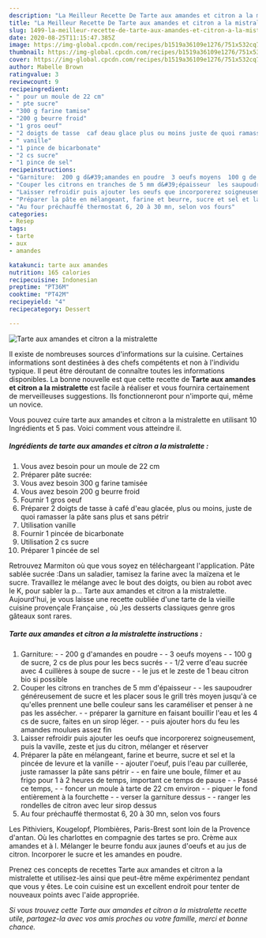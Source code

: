 ```yaml
---
description: "La Meilleur Recette De Tarte aux amandes et citron a la mistralette"
title: "La Meilleur Recette De Tarte aux amandes et citron a la mistralette"
slug: 1499-la-meilleur-recette-de-tarte-aux-amandes-et-citron-a-la-mistralette
date: 2020-08-25T11:15:47.385Z
image: https://img-global.cpcdn.com/recipes/b1519a36109e1276/751x532cq70/tarte-aux-amandes-et-citron-a-la-mistralette-photo-principale-de-la-recette.jpg
thumbnail: https://img-global.cpcdn.com/recipes/b1519a36109e1276/751x532cq70/tarte-aux-amandes-et-citron-a-la-mistralette-photo-principale-de-la-recette.jpg
cover: https://img-global.cpcdn.com/recipes/b1519a36109e1276/751x532cq70/tarte-aux-amandes-et-citron-a-la-mistralette-photo-principale-de-la-recette.jpg
author: Mabelle Brown
ratingvalue: 3
reviewcount: 9
recipeingredient:
- " pour un moule de 22 cm"
- " pte sucre"
- "300 g farine tamise"
- "200 g beurre froid"
- "1 gros oeuf"
- "2 doigts de tasse  caf deau glace plus ou moins juste de quoi ramasser la pte sans plus et sans ptrir"
- " vanille"
- "1 pince de bicarbonate"
- "2 cs sucre"
- "1 pince de sel"
recipeinstructions:
- "Garniture:  200 g d&#39;amandes en poudre  3 oeufs moyens  100 g de sucre, 2 cs de plus pour les becs sucrés  1/2 verre d&#39;eau sucrée avec 4 cuillères à soupe de sucre  le jus et le zeste de 1 beau citron bio si possible"
- "Couper les citrons en tranches de 5 mm d&#39;épaisseur  les saupoudrer généreusement de sucre et les placer sous le grill très moyen jusqu&#39;à ce qu&#39;elles prennent une belle couleur sans les caraméliser et penser à ne pas les assécher.  préparer la garniture en faisant bouillir l&#39;eau et les 4 cs de sucre, faites en un sirop léger.  puis ajouter hors du feu les amandes moulues assez fin"
- "Laisser refroidir puis ajouter les oeufs que incorporerez soigneusement, puis la vaville, zeste et jus du citron, mélanger et réserver"
- "Préparer la pâte en mélangeant, farine et beurre, sucre et sel et la pincée de levure et la vanille  ajouter l&#39;oeuf, puis l&#39;eau par cuillerée, juste ramasser la pâte sans pétrir  en faire une boule, filmer et au frigo pour 1 à 2 heures de temps, important ce temps de pause  Passé ce temps,  foncer un moule à tarte de 22 cm environ  piquer le fond entièrement à la fourchette  verser la garniture dessus  ranger les rondelles de citron avec leur sirop dessus"
- "Au four préchauffé thermostat 6, 20 à 30 mn, selon vos fours"
categories:
- Resep
tags:
- tarte
- aux
- amandes

katakunci: tarte aux amandes 
nutrition: 165 calories
recipecuisine: Indonesian
preptime: "PT36M"
cooktime: "PT42M"
recipeyield: "4"
recipecategory: Dessert

---
```



![Tarte aux amandes et citron a la mistralette](https://img-global.cpcdn.com/recipes/b1519a36109e1276/751x532cq70/tarte-aux-amandes-et-citron-a-la-mistralette-photo-principale-de-la-recette.jpg)

Il existe de nombreuses sources d'informations sur la cuisine. Certaines informations sont destinées à des chefs compétents et non à l'individu typique. Il peut être déroutant de connaître toutes les informations disponibles. La bonne nouvelle est que cette recette de <strong> Tarte aux amandes et citron a la mistralette </strong> est facile à réaliser et vous fournira certainement de merveilleuses suggestions. Ils fonctionneront pour n'importe qui, même un novice.

<!--inarticleads1-->

Vous pouvez cuire tarte aux amandes et citron a la mistralette en utilisant 10 Ingrédients et 5 pas. Voici comment vous atteindre il.

##### Ingrédients de tarte aux amandes et citron a la mistralette :

1. Vous avez besoin  pour un moule de 22 cm
1. Préparer  pâte sucrée:
1. Vous avez besoin 300 g farine tamisée
1. Vous avez besoin 200 g beurre froid
1. Fournir 1 gros oeuf
1. Préparer 2 doigts de tasse à café d&#39;eau glacée, plus ou moins, juste de quoi ramasser la pâte sans plus et sans pétrir
1. Utilisation  vanille
1. Fournir 1 pincée de bicarbonate
1. Utilisation 2 cs sucre
1. Préparer 1 pincée de sel


Retrouvez Marmiton où que vous soyez en téléchargeant l&#39;application. Pâte sablée sucrée :Dans un saladier, tamisez la farine avec la maïzena et le sucre. Travaillez le mélange avec le bout des doigts, ou bien au robot avec le K, pour sabler la p… Tarte aux amandes et citron a la mistralette. Aujourd&#39;hui, je vous laisse une recette oubliée d&#39;une tarte de la vieille cuisine provençale Française , où ,les desserts classiques genre gros gâteaux sont rares. 

<!--inarticleads2-->

##### Tarte aux amandes et citron a la mistralette instructions :

1. Garniture: -  - 200 g d&#39;amandes en poudre -  - 3 oeufs moyens -  - 100 g de sucre, 2 cs de plus pour les becs sucrés -  - 1/2 verre d&#39;eau sucrée avec 4 cuillères à soupe de sucre -  - le jus et le zeste de 1 beau citron bio si possible
1. Couper les citrons en tranches de 5 mm d&#39;épaisseur -  - les saupoudrer généreusement de sucre et les placer sous le grill très moyen jusqu&#39;à ce qu&#39;elles prennent une belle couleur sans les caraméliser et penser à ne pas les assécher. -  - préparer la garniture en faisant bouillir l&#39;eau et les 4 cs de sucre, faites en un sirop léger. -  - puis ajouter hors du feu les amandes moulues assez fin
1. Laisser refroidir puis ajouter les oeufs que incorporerez soigneusement, puis la vaville, zeste et jus du citron, mélanger et réserver
1. Préparer la pâte en mélangeant, farine et beurre, sucre et sel et la pincée de levure et la vanille -  - ajouter l&#39;oeuf, puis l&#39;eau par cuillerée, juste ramasser la pâte sans pétrir -  - en faire une boule, filmer et au frigo pour 1 à 2 heures de temps, important ce temps de pause -  - Passé ce temps, -  - foncer un moule à tarte de 22 cm environ -  - piquer le fond entièrement à la fourchette -  - verser la garniture dessus -  - ranger les rondelles de citron avec leur sirop dessus
1. Au four préchauffé thermostat 6, 20 à 30 mn, selon vos fours


Les Pithiviers, Kougelopf, Plombières, Paris-Brest sont loin de la Provence d&#39;antan. Où les charlottes en compagnie des tartes se pro. Crème aux amandes et à l. Mélanger le beurre fondu aux jaunes d&#39;oeufs et au jus de citron. Incorporer le sucre et les amandes en poudre. 

<!--inarticleads1-->

<p>
Prenez ces concepts de recettes Tarte aux amandes et citron a la mistralette et utilisez-les ainsi que peut-être même expérimentez pendant que vous y êtes. Le coin cuisine est un excellent endroit pour tenter de nouveaux points avec l'aide appropriée.
</p>

<p>
<i>Si vous trouvez cette Tarte aux amandes et citron a la mistralette recette utile, partagez-la avec vos amis proches ou votre famille, merci et bonne chance.</i>
</p>
